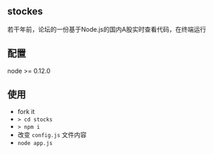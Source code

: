 ## stockes

若干年前，论坛的一份基于Node.js的国内A股实时查看代码，在终端运行

## 配置

node >= 0.12.0

## 使用

- fork it
- `> cd stocks`
- `> npm i`
- 改变 `config.js` 文件内容
- `node app.js`
